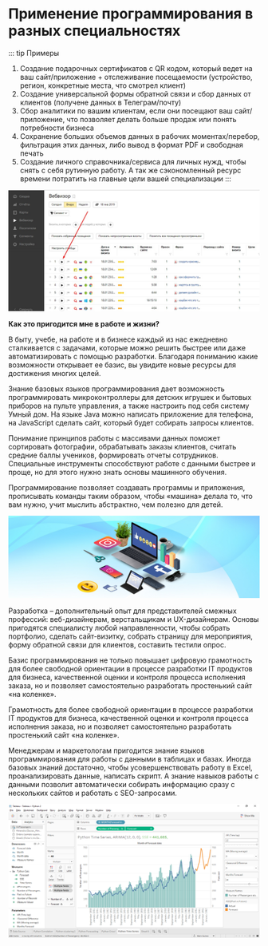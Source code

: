 # Применение программирования в разных специальностях

::: tip Примеры
1. Создание подарочных сертификатов с QR кодом, который ведет на ваш сайт/приложение + отслеживание посещаемости (устройство, регион, конкретные места, что смотрел клиент)
2. Создание универсальной формы обратной связи и сбор данных от клиентов (получене данных в Телеграм/почту)
3. Сбор аналитики по вашим клиентам, если они посещают ваш сайт/приложение, что позволяет делать больше продаж или понять потребности бизнеса
4. Сохранение больших объемов данных в рабочих моментах/перебор, фильтрация этих данных, либо вывод в формат PDF и свободная печать
5. Создание личного справочника/сервиса для личных нужд, чтобы снять с себя рутинную работу. А так же сэкономленный ресурс времени потратить на главные цели вашей специализации
:::

![Alt for Imsage](../start/images/111.jpg)

<b>Как это пригодится мне в работе и жизни?</b> <br/>

В быту, учебе, на работе и в бизнесе каждый из нас ежедневно сталкивается с 
задачами, которые можно решить быстрее или даже автоматизировать с помощью разработки. 
Благодаря пониманию какие возможности открывает ее базис, вы увидите новые ресурсы для достижения многих целей.


Знание базовых языков программирования дает возможность программировать микроконтроллеры для детских 
игрушек и бытовых приборов на пульте управления, а также настроить под себя систему Умный дом. 
На языке Java можно написать приложение для телефона, на JavaScript сделать сайт, который будет 
собирать запросы клиентов.

Понимание принципов работы с массивами данных поможет сортировать фотографии, 
обрабатывать заказы клиентов, считать средние баллы учеников, формировать отчеты сотрудников. 
Специальные инструменты способствуют работе с данными быстрее и проще, но для этого нужно знать основы 
машинного обучения.

Программирование позволяет создавать программы и приложения, прописывать команды таким образом, чтобы 
«машина» делала то, что вам нужно, учит мыслить абстрактно, чем полезно для детей.

![Alt for Imsage](../start/images/12.jpg)

Разработка – дополнительный опыт для представителей смежных профессий: веб-дизайнерам, 
верстальщикам и UX-дизайнерам. Основы пригодятся специалисту любой направленности, чтобы 
собрать портфолио, сделать сайт-визитку, собрать страницу для мероприятия, форму обратной 
связи для клиентов, составить тестили опрос.

Базис программирования не только повышает цифровую грамотность для более свободной ориентации в 
процессе разработки IT продуктов для бизнеса, качественной оценки и контроля процесса исполнения 
заказа, но и позволяет самостоятельно разработать простенький сайт «на коленке».

Грамотность для более свободной ориентации в процессе разработки IT продуктов для бизнеса, 
качественной оценки и контроля процесса исполнения заказа, но и позволяет самостоятельно разработать 
простенький сайт «на коленке».

Менеджерам и маркетологам пригодится знание языков программирования для работы с данными в таблицах и базах. 
Иногда базовых знаний достаточно, чтобы усовершенствовать работу в Excel, проанализировать данные, написать 
скрипт. А знание навыков работы с данными позволит автоматически собирать информацию сразу с нескольких сайтов 
и работать с SEO-запросами.

![Alt for Imsage](../start/images/112.png)